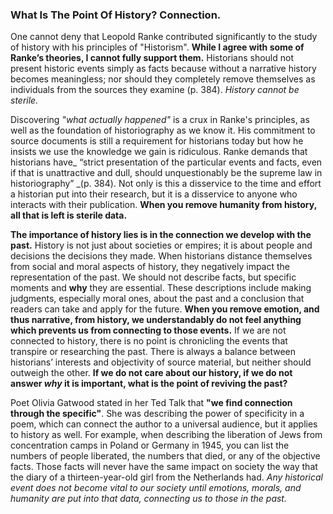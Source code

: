 ### What Is The Point Of History? Connection.

One cannot deny that Leopold Ranke contributed significantly to the study of history with his principles of "Historism". **While I agree with some of Ranke’s theories, I cannot fully support them.** Historians should not present historic events simply as facts because without a narrative history becomes meaningless; nor should they completely remove themselves as individuals from the sources they examine (p. 384). _History cannot be sterile._

Discovering _"what actually happened"_ is a crux in Ranke's principles, as well as the foundation of historiography as we know it. His commitment to source documents is still a requirement for historians today but how he insists we use the knowledge we gain is ridiculous. Ranke demands that historians have_ “strict presentation of the particular events and facts, even if that is unattractive and dull, should unquestionably be the supreme law in historiography” _(p. 384). Not only is this a disservice to the time and effort a historian put into their research, but it is a disservice to anyone who interacts with their publication.  **When you remove humanity from history, all that is left is sterile data.**

**The importance of history lies is in the connection we develop with the past.** History is not just about societies or empires; it is about people and decisions the decisions they made. When historians distance themselves from social and moral aspects of history, they negatively impact the representation of the past. We should not describe facts, but specific moments and **why** they are essential. These descriptions include making judgments, especially moral ones, about the past and a conclusion that readers can take and apply for the future. **When you remove emotion, and thus narrative, from history, we understandably do not feel anything which prevents us from connecting to those events.** If we are not connected to history, there is no point is chronicling the events that transpire or researching the past. There is always a balance between historians’ interests and objectivity of source material, but neither should outweigh the other.  **If we do not care about our history, if we do not answer _why_ it is important, what is the point of reviving the past?**

Poet Olivia Gatwood stated in her Ted Talk that **"we find connection through the specific"**.  She was describing the power of specificity in a poem, which can connect the author to a universal audience, but it applies to history as well. For example, when describing the liberation of Jews from concentration camps in Poland or Germany in 1945, you can list the numbers of people liberated, the numbers that died, or any of the objective facts. Those facts will never have the same impact on society the way that the diary of a thirteen-year-old girl from the Netherlands had. _Any historical event does not become vital to our society until emotions, morals, and humanity are put into that data, connecting us to those in the past._
